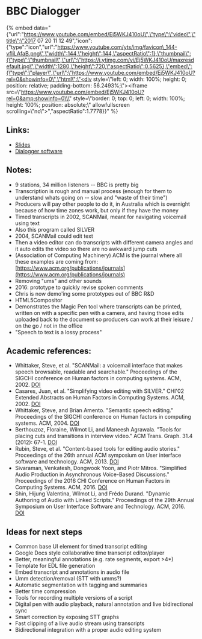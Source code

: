 # BBC Dialogger

{% embed data="{\"url\":\"https://www.youtube.com/embed/Ej5WKJ410oU\",\"type\":\"video\",\"title\":\"2017 07 20 11 12 49\",\"icon\":{\"type\":\"icon\",\"url\":\"https://www.youtube.com/yts/img/favicon\_144-vfliLAfaB.png\",\"width\":144,\"height\":144,\"aspectRatio\":1},\"thumbnail\":{\"type\":\"thumbnail\",\"url\":\"https://i.ytimg.com/vi/Ej5WKJ410oU/maxresdefault.jpg\",\"width\":1280,\"height\":720,\"aspectRatio\":0.5625},\"embed\":{\"type\":\"player\",\"url\":\"https://www.youtube.com/embed/Ej5WKJ410oU?rel=0&showinfo=0\",\"html\":\"<div style=\\\"left: 0; width: 100%; height: 0; position: relative; padding-bottom: 56.2493%;\\\"><iframe src=\\\"https://www.youtube.com/embed/Ej5WKJ410oU?rel=0&amp;showinfo=0\\\" style=\\\"border: 0; top: 0; left: 0; width: 100%; height: 100%; position: absolute;\\\" allowfullscreen scrolling=\\\"no\\\"></iframe></div>\",\"aspectRatio\":1.7778}}" %}

## Links:

* [Slides](http://slides.com/chrisbaume/textav/)
* [Dialogger software](https://github.com/bbc/dialogger)

## Notes:

* 9 stations, 34 million listeners -- BBC is pretty big
* Transcription is rough and manual process \(enough for them to understand whats going on -- slow and "waste of their time"\)
* Producers will pay other people to do it, in Australia which is overnight because of how time zones work, but only if they have the money
* Timed transcripts in 2002, SCANMail, meant for navigating voicemail using text
* Also this program called SILVER
* 2004, SCANMail could edit text
* Then a video editor can do transcripts with different camera angles and it auto edits the video so there are no awkward jump cuts
* \(Association of Computing Machinery\) ACM is the journal where all these examples are coming from: [https://www.acm.org/publications/journals](https://www.acm.org/publications/journals) 
* Removing "ums" and other sounds
* 2016: prototype to quickly revise spoken comments
* Chris is now demo'ing some prototypes out of BBC R&D
* HTML5Compositor
* Demonstrates the Magic Pen tool where transcripts can be printed, written on with a specific pen with a camera, and having those edits uploaded back to the document so producers can work at their leisure / on the go / not in the office
* "Speech to text is a lossy process"

## Academic references:

* Whittaker, Steve, et al. "SCANMail: a voicemail interface that makes speech browsable, readable and searchable." Proceedings of the SIGCHI conference on Human factors in computing systems. ACM, 2002. [DOI](http://doi.acm.org/10.1145/503376.503426)
* Casares, Juan, et al. "Simplifying video editing with SILVER." CHI'02 Extended Abstracts on Human Factors in Computing Systems. ACM, 2002. [DOI](http://doi.acm.org/10.1145/778712.778737)
* Whittaker, Steve, and Brian Amento. "Semantic speech editing." Proceedings of the SIGCHI conference on Human factors in computing systems. ACM, 2004. [DOI](http://doi.acm.org/10.1145/985692.985759)
* Berthouzoz, Floraine, Wilmot Li, and Maneesh Agrawala. "Tools for placing cuts and transitions in interview video." ACM Trans. Graph. 31.4 \(2012\): 67-1. [DOI](http://doi.acm.org/10.1145/2185520.2185563)
* Rubin, Steve, et al. "Content-based tools for editing audio stories." Proceedings of the 26th annual ACM symposium on User interface software and technology. ACM, 2013. [DOI](http://doi.acm.org/10.1145/2501988.2501993)
* Sivaraman, Venkatesh, Dongwook Yoon, and Piotr Mitros. "Simplified Audio Production in Asynchronous Voice-Based Discussions." Proceedings of the 2016 CHI Conference on Human Factors in Computing Systems. ACM, 2016. [DOI](http://doi.acm.org/10.1145/2858036.2858416)
* Shin, Hijung Valentina, Wilmot Li, and Frédo Durand. "Dynamic Authoring of Audio with Linked Scripts." Proceedings of the 29th Annual Symposium on User Interface Software and Technology. ACM, 2016. [DOI](http://doi.acm.org/10.1145/2984511.2984561)

## Ideas for next steps

* Common base UI element for timed transcript editing
* Google Docs style collaborative time transcript editor/player
* Better, meaningful annotations \(e.g. rate segments, export &gt;4\*\)
* Template for EDL file generation
* Embed transcript and annotations in audio file
* Umm detection/removal \(STT with umms?\)
* Automatic segmentation with tagging and summaries
* Better time compression
* Tools for recording multiple versions of a script
* Digital pen with audio playback, natural annotation and live bidirectional sync
* Smart correction by exposing STT graphs
* Fast clipping of a live audio stream using transcripts
* Bidirectional integration with a proper audio editing system

